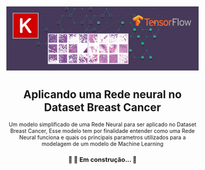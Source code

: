 <h1 align="center">
  <img src="docs/statics/logo_keras.png"/>
</h1>

<h1 align="center">Aplicando uma Rede neural no Dataset Breast Cancer</h1>

<p align="center">Um modelo simplificado de uma Rede Neural para ser aplicado no Dataset Breast Cancer, Esse modelo tem por finalidade entender como uma Rede Neural funciona e quais os principais parametros utilizados para a modelagem de um modelo de Machine Learning</p>

<h3 align="center"> 
	🚧 🚀 Em construção...  🚧
</h3>

